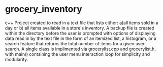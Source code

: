 # grocery_inventory
c++ Project created to read in a text file that lists either: a)all items sold in a day or b) all items available in a store's inventory.
A backup file is created within the directory before the user is prompted with options of displaying data read in by the text file in the form of an itemized list, a histogram, or a search feature that returns the total number of items for a given user search.
A single class is implimented via grocerylist.cpp and grocerylist.h, with main() containing the user menu interaction loop for simplicity and modularity.
